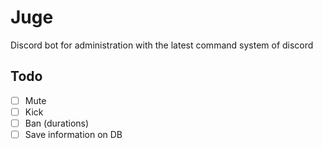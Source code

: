 # Juge

Discord bot for administration with the latest command system of discord

## Todo
- [ ] Mute
- [ ] Kick
- [ ] Ban (durations)
- [ ] Save information on DB
